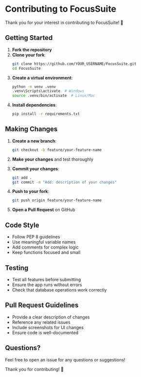 # Contributing to FocusSuite

Thank you for your interest in contributing to FocusSuite! 🎯

## Getting Started

1. **Fork the repository**
2. **Clone your fork**:
   ```bash
   git clone https://github.com/YOUR_USERNAME/FocusSuite.git
   cd FocusSuite
   ```
3. **Create a virtual environment**:
   ```bash
   python -m venv .venv
   .venv\Scripts\activate  # Windows
   source .venv/bin/activate  # Linux/Mac
   ```
4. **Install dependencies**:
   ```bash
   pip install -r requirements.txt
   ```

## Making Changes

1. **Create a new branch**:
   ```bash
   git checkout -b feature/your-feature-name
   ```

2. **Make your changes** and test thoroughly

3. **Commit your changes**:
   ```bash
   git add .
   git commit -m "Add: description of your changes"
   ```

4. **Push to your fork**:
   ```bash
   git push origin feature/your-feature-name
   ```

5. **Open a Pull Request** on GitHub

## Code Style

- Follow PEP 8 guidelines
- Use meaningful variable names
- Add comments for complex logic
- Keep functions focused and small

## Testing

- Test all features before submitting
- Ensure the app runs without errors
- Check that database operations work correctly

## Pull Request Guidelines

- Provide a clear description of changes
- Reference any related issues
- Include screenshots for UI changes
- Ensure code is well-documented

## Questions?

Feel free to open an issue for any questions or suggestions!

Thank you for contributing! 🚀
